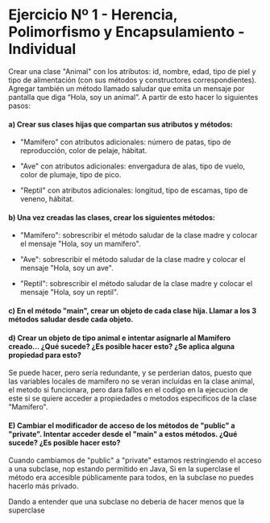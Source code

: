 # Ejercicio Nº 1 - Herencia, Polimorfismo y Encapsulamiento - Individual

Crear una clase "Animal" con los atributos: id, nombre, edad, tipo de piel y tipo de alimentación (con sus métodos y
constructores correspondientes). Agregar también un método llamado saludar que emita un mensaje por pantalla que diga
“Hola, soy un animal”. A partir de esto hacer lo siguientes pasos:

#### a) Crear sus clases hijas que compartan sus atributos y métodos:

* "Mamífero" con atributos adicionales: número de patas, tipo de reproducción, color de pelaje, hábitat.


* "Ave" con atributos adicionales: envergadura de alas, tipo de vuelo, color de plumaje, tipo de pico.


* "Reptil" con atributos adicionales: longitud, tipo de escamas, tipo de veneno, hábitat.

#### b)  Una vez creadas las clases, crear los siguientes métodos:

* "Mamífero": sobrescribir el método saludar de la clase madre y colocar el mensaje "Hola, soy un mamífero".


* "Ave": sobrescribir el método saludar de la clase madre y colocar el mensaje "Hola, soy un ave".


* "Reptil": sobrescribir el método saludar de la clase madre y colocar el mensaje "Hola, soy un reptil".

#### c) En el método "main", crear un objeto de cada clase hija. Llamar a los 3 métodos saludar desde cada objeto.

#### d) Crear un objeto de tipo animal e intentar asignarle al Mamifero creado… ¿Qué sucede? ¿Es posible hacer esto? ¿Se aplica alguna propiedad para esto?

Se puede hacer, pero sería redundante, y se perderian datos, puesto que las variables locales de mamifero no se veran
incluidas en la clase animal, el metodo si funcionara, pero dara fallos en el codigo en la ejecucion de este si se
quiere acceder a propiedades o metodos especificos de la clase "Mamifero".

#### E) Cambiar el modificador de acceso de los métodos de "public" a "private". Intentar acceder desde el "main" a estos métodos. ¿Qué sucede? ¿Es posible hacer esto?

Cuando cambiamos de "public" a "private" estamos restringiendo el acceso a una subclase, nop estando permitido en Java,
Si en la superclase el método era accesible públicamente para todos, en la subclase no puedes hacerlo más privado.

Dando a entender que una subclase no deberia de hacer menos que la superclase